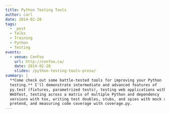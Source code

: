 ```yaml
---
title: Python Testing Tools
author: carl
date: 2014-02-28
tags:
  - _post
  - Talks
  - Training
  - Python
  - Testing
events:
  - venue: ConFoo
    url: http://confoo.ca/
    date: 2014-02-28
    slides: /python-testing-tools-preso/
summary: |
  **Come check out some battle-tested tools for improving your Python
  testing.** I'll demonstrate intermediate and advanced features of
  py.test (fixtures, parametrized tests), testing web applications with
  WebTest, testing across a matrix of multiple Python and dependency
  versions with tox, writing test doubles, stubs, and spies with mock and
  pretend, and measuring code coverage with coverage.py.
---
```



